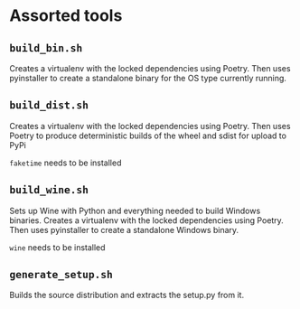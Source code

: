# Assorted tools

## `build_bin.sh`

Creates a virtualenv with the locked dependencies using Poetry. Then uses pyinstaller to create a standalone binary for the OS type currently running.

## `build_dist.sh`

Creates a virtualenv with the locked dependencies using Poetry. Then uses Poetry to produce deterministic builds of the wheel and sdist for upload to PyPi

`faketime` needs to be installed

## `build_wine.sh`

Sets up Wine with Python and everything needed to build Windows binaries. Creates a virtualenv with the locked dependencies using Poetry. Then uses pyinstaller to create a standalone Windows binary.

`wine` needs to be installed

## `generate_setup.sh`

Builds the source distribution and extracts the setup.py from it.
